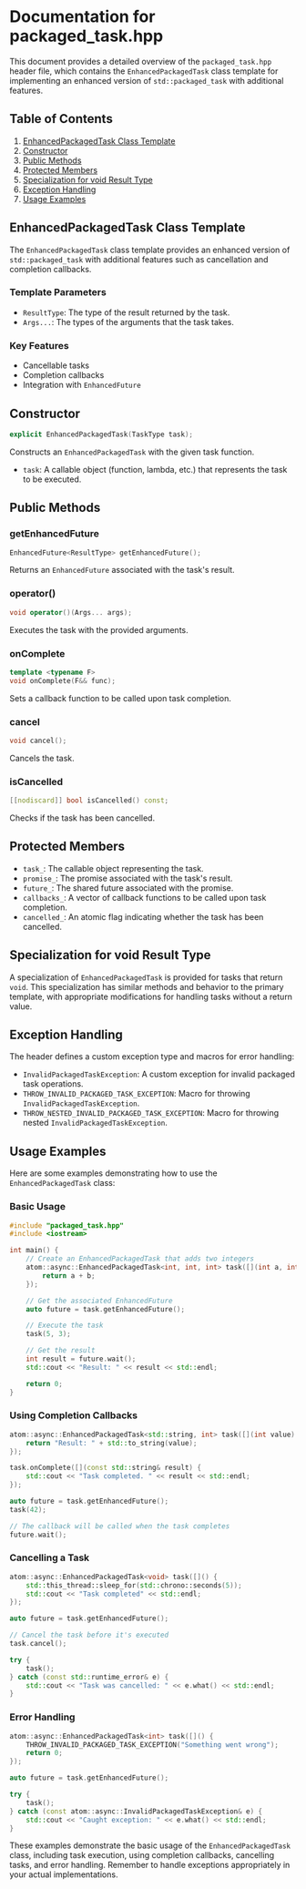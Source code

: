 # Documentation for packaged_task.hpp

This document provides a detailed overview of the `packaged_task.hpp` header file, which contains the `EnhancedPackagedTask` class template for implementing an enhanced version of `std::packaged_task` with additional features.

## Table of Contents

1. [EnhancedPackagedTask Class Template](#enhancedpackagedtask-class-template)
2. [Constructor](#constructor)
3. [Public Methods](#public-methods)
4. [Protected Members](#protected-members)
5. [Specialization for void Result Type](#specialization-for-void-result-type)
6. [Exception Handling](#exception-handling)
7. [Usage Examples](#usage-examples)

## EnhancedPackagedTask Class Template

The `EnhancedPackagedTask` class template provides an enhanced version of `std::packaged_task` with additional features such as cancellation and completion callbacks.

### Template Parameters

- `ResultType`: The type of the result returned by the task.
- `Args...`: The types of the arguments that the task takes.

### Key Features

- Cancellable tasks
- Completion callbacks
- Integration with `EnhancedFuture`

## Constructor

```cpp
explicit EnhancedPackagedTask(TaskType task);
```

Constructs an `EnhancedPackagedTask` with the given task function.

- `task`: A callable object (function, lambda, etc.) that represents the task to be executed.

## Public Methods

### getEnhancedFuture

```cpp
EnhancedFuture<ResultType> getEnhancedFuture();
```

Returns an `EnhancedFuture` associated with the task's result.

### operator()

```cpp
void operator()(Args... args);
```

Executes the task with the provided arguments.

### onComplete

```cpp
template <typename F>
void onComplete(F&& func);
```

Sets a callback function to be called upon task completion.

### cancel

```cpp
void cancel();
```

Cancels the task.

### isCancelled

```cpp
[[nodiscard]] bool isCancelled() const;
```

Checks if the task has been cancelled.

## Protected Members

- `task_`: The callable object representing the task.
- `promise_`: The promise associated with the task's result.
- `future_`: The shared future associated with the promise.
- `callbacks_`: A vector of callback functions to be called upon task completion.
- `cancelled_`: An atomic flag indicating whether the task has been cancelled.

## Specialization for void Result Type

A specialization of `EnhancedPackagedTask` is provided for tasks that return `void`. This specialization has similar methods and behavior to the primary template, with appropriate modifications for handling tasks without a return value.

## Exception Handling

The header defines a custom exception type and macros for error handling:

- `InvalidPackagedTaskException`: A custom exception for invalid packaged task operations.
- `THROW_INVALID_PACKAGED_TASK_EXCEPTION`: Macro for throwing `InvalidPackagedTaskException`.
- `THROW_NESTED_INVALID_PACKAGED_TASK_EXCEPTION`: Macro for throwing nested `InvalidPackagedTaskException`.

## Usage Examples

Here are some examples demonstrating how to use the `EnhancedPackagedTask` class:

### Basic Usage

```cpp
#include "packaged_task.hpp"
#include <iostream>

int main() {
    // Create an EnhancedPackagedTask that adds two integers
    atom::async::EnhancedPackagedTask<int, int, int> task([](int a, int b) {
        return a + b;
    });

    // Get the associated EnhancedFuture
    auto future = task.getEnhancedFuture();

    // Execute the task
    task(5, 3);

    // Get the result
    int result = future.wait();
    std::cout << "Result: " << result << std::endl;

    return 0;
}
```

### Using Completion Callbacks

```cpp
atom::async::EnhancedPackagedTask<std::string, int> task([](int value) {
    return "Result: " + std::to_string(value);
});

task.onComplete([](const std::string& result) {
    std::cout << "Task completed. " << result << std::endl;
});

auto future = task.getEnhancedFuture();
task(42);

// The callback will be called when the task completes
future.wait();
```

### Cancelling a Task

```cpp
atom::async::EnhancedPackagedTask<void> task([]() {
    std::this_thread::sleep_for(std::chrono::seconds(5));
    std::cout << "Task completed" << std::endl;
});

auto future = task.getEnhancedFuture();

// Cancel the task before it's executed
task.cancel();

try {
    task();
} catch (const std::runtime_error& e) {
    std::cout << "Task was cancelled: " << e.what() << std::endl;
}
```

### Error Handling

```cpp
atom::async::EnhancedPackagedTask<int> task([]() {
    THROW_INVALID_PACKAGED_TASK_EXCEPTION("Something went wrong");
    return 0;
});

auto future = task.getEnhancedFuture();

try {
    task();
} catch (const atom::async::InvalidPackagedTaskException& e) {
    std::cout << "Caught exception: " << e.what() << std::endl;
}
```

These examples demonstrate the basic usage of the `EnhancedPackagedTask` class, including task execution, using completion callbacks, cancelling tasks, and error handling. Remember to handle exceptions appropriately in your actual implementations.
